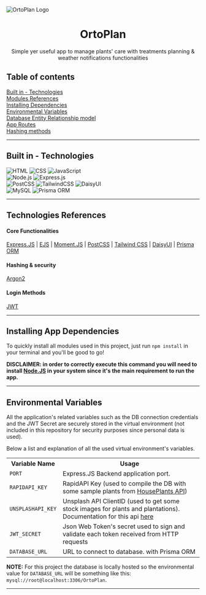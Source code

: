 <img src = "https://github.com/mfacecchia/OrtoPlan/assets/86726458/4a83f60c-361e-45b3-8228-721ee043b1be" alt = "OrtoPlan Logo">
<h1 align = "center">OrtoPlan</h1>
<p align = "center">Simple yer useful app to manage plants' care with treatments planning & weather notifications functionalities</p>

<h2>Table of contents</h2>
<a href = "#built-in">Built in - Technologies</a><br>
<a href = "#modules-references">Modules References</a><br>
<a href = "#installing-dependencies">Installing Dependencies</a><br>
<a href = "#environmental-variables">Environmental Variables</a><br>
<a href = "#db-er">Database Entity Relationship model</a><br>
<a href = "#app-routes">App Routes</a><br>
<a href = "#hashing-methods">Hashing methods</a><br>
<hr>

<h2 id = "built-in">Built in - Technologies</h2>
<img src = "https://img.shields.io/badge/HTML5-E34F26?style=for-the-badge&logo=html5&logoColor=white" alt = "HTML">
<img src = "https://img.shields.io/badge/CSS3-1572B6?style=for-the-badge&logo=css3&logoColor=white
" alt = "CSS">
<img src = "https://img.shields.io/badge/JavaScript-F7DF1E?style=for-the-badge&logo=javascript&logoColor=black" alt = "JavaScript">
<br>
<img src = "https://img.shields.io/badge/Node%20js-339933?style=for-the-badge&logo=nodedotjs&logoColor=white" alt = "Node.js">
<img src = "https://img.shields.io/badge/Express%20js-000000?style=for-the-badge&logo=express&logoColor=white" alt = "Express.js">
<br>
<img src = "https://img.shields.io/badge/postcss-DD3A0A?style=for-the-badge&logo=postcss&logoColor=white" alt = "PostCSS">
<img src = "https://img.shields.io/badge/Tailwind_CSS-38B2AC?style=for-the-badge&logo=tailwind-css&logoColor=white" alt = "TailwindCSS">
<img src = "https://img.shields.io/badge/daisyUI-1ad1a5?style=for-the-badge&logo=daisyui&logoColor=white" alt = "DaisyUI">
<br>
<img src = "https://img.shields.io/badge/MySQL-00000F?style=for-the-badge&logo=mysql&logoColor=white" alt = "MySQL">
<img src = "https://img.shields.io/badge/Prisma-3982CE?style=for-the-badge&logo=Prisma&logoColor=white" alt = "Prisma ORM">
<hr>

<h2 id = "modules-references">Technologies References</h2>
<h4>Core Functionalities</h4>
<a href = "https://expressjs.com/en/4x/api.html#express">Express.JS</a> |
<a href = "https://ejs.co/">EJS</a> |
<a href = "https://momentjs.com/docs/">Moment.JS</a> |
<a href = "https://postcss.org/">PostCSS</a> |
<a href = "https://tailwindcss.com/docs/installation">Tailwind CSS</a> |
<a href = "https://daisyui.com/">DaisyUI</a> |
<a href = "https://www.prisma.io/docs/getting-started/quickstart">Prisma ORM</a>
<h4>Hashing & security</h4>
<a href = "https://www.npmjs.com/package/argon2">Argon2</a>
<h4>Login Methods</h4>
<a href = "https://www.npmjs.com/package/jsonwebtoken">JWT</a>
<hr>

<h2 id = "installing-dependencies">Installing App Dependencies</h2>
<p>To quickly install all modules used in this project, just run <code>npm install</code> in your terminal and you'll be good to go!</p>
<b>DISCLAIMER: in order to correctly execute this command you will need to install <a href = "https://nodejs.org/en/download/package-manager">Node.JS</a> in your system since it's the main requirement to run the app.</b>
<hr>

<h2 id = "environmental-variables">Environmental Variables</h2>
<p>All the application's related variables such as the DB connection credentials and the JWT Secret are securely stored in the virtual environment (not included in this repository for security purposes since personal data is used).</p>
<p>Below a list and explanation of all the used virtual environment's variables.</p>
<table>
  <tr>
    <th>Variable Name</th>
    <th>Usage</th>
  </tr>
  <tr>
    <td><code>PORT</code></td>
    <td>Express.JS Backend application port.</td>
  </tr>
  <tr>
    <td><code>RAPIDAPI_KEY</code></td>
    <td>RapidAPI Key (used to compile the DB with some sample plants from <a href = "https://rapidapi.com/mnai01/api/house-plants2">HousePlants API</a>)</td>
  </tr>
  <tr>
    <td><code>UNSPLASHAPI_KEY</code></td>
    <td>Unsplash API ClientID (used to get some stock images for plants and plantations). Documentation for this api <a href = "https://unsplash.com/documentation">here</a></td>
  </tr>
  <tr>
    <td><code>JWT_SECRET</code></td>
    <td>Json Web Token's secret used to sign and validate each token received from HTTP requests</td>
  </tr>
  <tr>
    <td><code>DATABASE_URL</code></td>
    <td>URL to connect to database. with Prisma ORM</td>
  </tr>
</table>
<b>NOTE:</b> <span>For this project the database is locally hosted so the environmental value for <code>DATABASE_URL</code> will be something like this: <code>mysql://root@localhost:3306/OrtoPlan</code>.</span>
<hr>